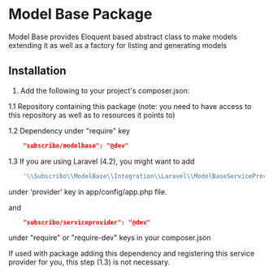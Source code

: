 # Model Base Package

Model Base provides Eloquent based abstract class to make models extending it as well as a factory for listing and generating models

## Installation

1. Add the following to your project's composer.json:

1.1 Repository containing this package (note: you need to have access to this repository as well as to resources it points to)

1.2 Dependency under "require" key

```json
    "subscribo/modelbase": "@dev"
```

1.3 If you are using Laravel (4.2), you might want to add

```php
    '\\Subscribo\\ModelBase\\Integration\\Laravel\\ModelBaseServiceProvider',
```

under 'provider' key in app/config/app.php file.

and

```json
    "subscribo/serviceprovider": "@dev"
```

under "require" or "require-dev" keys in your composer.json

If used with package adding this dependency and registering this service provider for you, this step (1.3) is not necessary.

